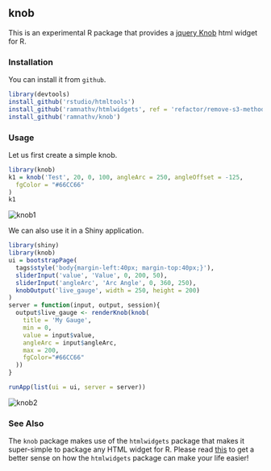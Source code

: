 ## knob

This is an experimental R package that provides a [jquery Knob](http://anthonyterrien.com/knob/) html widget for R.

### Installation

You can install it from `github`.

```r
library(devtools)
install_github('rstudio/htmltools')
install_github('ramnathv/htmlwidgets', ref = 'refactor/remove-s3-methods')
install_github('ramnathv/knob')
```

### Usage

Let us first create a simple knob.

```r
library(knob)
k1 = knob('Test', 20, 0, 100, angleArc = 250, angleOffset = -125, 
  fgColor = "#66CC66"
)
k1
```

![knob1](http://i.imgur.com/2wekMlK.png)

We can also use it in a Shiny application.

```r
library(shiny)
library(knob)
ui = bootstrapPage(
  tags$style('body{margin-left:40px; margin-top:40px;}'),
  sliderInput('value', 'Value', 0, 200, 50),
  sliderInput('angleArc', 'Arc Angle', 0, 360, 250),
  knobOutput('live_gauge', width = 250, height = 200)
)
server = function(input, output, session){
  output$live_gauge <- renderKnob(knob(
    title = 'My Gauge',
    min = 0,
    value = input$value,
    angleArc = input$angleArc,
    max = 200,
    fgColor="#66CC66"
  ))
}

runApp(list(ui = ui, server = server))
```

![knob2](http://i.imgur.com/f9p07hI.png)

### See Also

The `knob` package makes use of the `htmlwidgets` package that makes it super-simple to package any HTML widget for R. Please read [this](http://github.com/htmlwidgets/blob/master/README.md) to get a better sense on how the `htmlwidgets` package can make your life easier!
